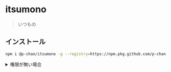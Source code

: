 # itsumono

> いつもの

## インストール

```sh
npm i @p-chan/itsumono -g --registry=https://npm.pkg.github.com/p-chan
```

<details>
  <summary>権限が無い場合</summary>

Personal Access Token を生成して、`~/.npmrc` に追記する。

```sh
echo "//npm.pkg.github.com/:_authToken=[Token]" >> ~/.npmrc
```

</details>
